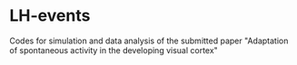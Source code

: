 # LH-events
Codes for simulation and data analysis of the submitted paper "Adaptation of spontaneous activity in the developing visual cortex"

